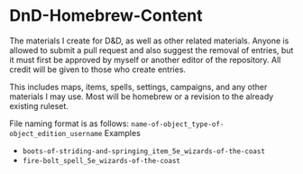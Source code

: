 # DnD-Homebrew-Content
The materials I create for D&amp;D, as well as other related materials. Anyone is allowed to submit a pull request and also suggest the removal of entries, but it must first be approved by myself or another editor of the repository. All credit will be given to those who create entries. 

This includes maps, items, spells, settings, campaigns, and any other materials I may use. Most will be homebrew or a revision to the already existing ruleset. 

File naming format is as follows: `name-of-object_type-of-object_edition_username`
Examples
* `boots-of-striding-and-springing_item_5e_wizards-of-the-coast`
* `fire-bolt_spell_5e_wizards-of-the-coast`
